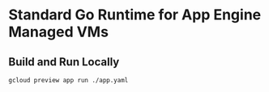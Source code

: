 # Standard Go Runtime for App Engine Managed VMs

## Build and Run Locally

    gcloud preview app run ./app.yaml
